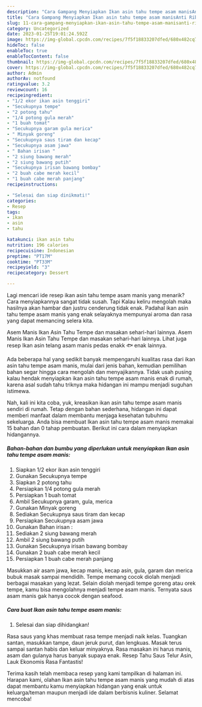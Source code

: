 ```yaml
---
description: "Cara Gampang Menyiapkan Ikan asin tahu tempe asam manisAnti Ribet"
title: "Cara Gampang Menyiapkan Ikan asin tahu tempe asam manisAnti Ribet"
slug: 11-cara-gampang-menyiapkan-ikan-asin-tahu-tempe-asam-manisanti-ribet
category: Uncategorized
date: 2023-01-25T19:01:24.592Z
image: https://img-global.cpcdn.com/recipes/7f5f18833207dfed/680x482cq70/ikan-asin-tahu-tempe-asam-manis-foto-resep-utama.jpg
hideToc: false
enableToc: true
enableTocContent: false
thumbnail: https://img-global.cpcdn.com/recipes/7f5f18833207dfed/680x482cq70/ikan-asin-tahu-tempe-asam-manis-foto-resep-utama.jpg
cover: https://img-global.cpcdn.com/recipes/7f5f18833207dfed/680x482cq70/ikan-asin-tahu-tempe-asam-manis-foto-resep-utama.jpg
author: Admin
authorAv: notfound
ratingvalue: 3.2
reviewcount: 16
recipeingredient:
- "1/2 ekor ikan asin tenggiri"
- "Secukupnya tempe"
- "2 potong tahu"
- "1/4 potong gula merah"
- "1 buah tomat"
- "Secukupnya garam gula merica"
- " Minyak goreng"
- "Secukupnya saus tiram dan kecap"
- "Secukupnya asam jawa"
- " Bahan irisan "
- "2 siung bawang merah"
- "2 siung bawang putih"
- "Secukupnya irisan bawang bombay"
- "2 buah cabe merah kecil"
- "1 buah cabe merah panjang"
recipeinstructions:

- "Selesai dan siap dinikmati!"
categories:
- Resep
tags:
- ikan
- asin
- tahu

katakunci: ikan asin tahu 
nutrition: 196 calories
recipecuisine: Indonesian
preptime: "PT17M"
cooktime: "PT33M"
recipeyield: "3"
recipecategory: Dessert

---
```



Lagi mencari ide resep ikan asin tahu tempe asam manis yang menarik? Cara menyiapkannya sangat tidak susah. Tapi Kalau keliru mengolah maka hasilnya akan hambar dan justru cenderung tidak enak. Padahal ikan asin tahu tempe asam manis yang enak selayaknya mempunyai aroma dan rasa yang dapat memancing selera kita.


Asem Manis Ikan Asin Tahu Tempe dan masakan sehari-hari lainnya. Asem Manis Ikan Asin Tahu Tempe dan masakan sehari-hari lainnya. Lihat juga resep Ikan asin telang asam manis pedas enakk 🐟 enak lainnya.

Ada beberapa hal yang sedikit banyak mempengaruhi kualitas rasa dari ikan asin tahu tempe asam manis, mulai dari jenis bahan, kemudian pemilihan bahan segar hingga cara mengolah dan menyajikannya. Tidak usah pusing kalau hendak menyiapkan ikan asin tahu tempe asam manis enak di rumah, karena asal sudah tahu triknya maka hidangan ini mampu menjadi suguhan istimewa.


Nah, kali ini kita coba, yuk, kreasikan ikan asin tahu tempe asam manis sendiri di rumah. Tetap dengan bahan sederhana, hidangan ini dapat memberi manfaat dalam membantu menjaga kesehatan tubuhmu sekeluarga. Anda bisa membuat Ikan asin tahu tempe asam manis memakai 15 bahan dan 0 tahap pembuatan. Berikut ini cara dalam menyiapkan hidangannya.

<!--inarticleads1-->

##### Bahan-bahan dan bumbu yang diperlukan untuk menyiapkan Ikan asin tahu tempe asam manis:

1. Siapkan 1/2 ekor ikan asin tenggiri
1. Gunakan Secukupnya tempe
1. Siapkan 2 potong tahu
1. Persiapkan 1/4 potong gula merah
1. Persiapkan 1 buah tomat
1. Ambil Secukupnya garam, gula, merica
1. Gunakan  Minyak goreng
1. Sediakan Secukupnya saus tiram dan kecap
1. Persiapkan Secukupnya asam jawa
1. Gunakan  Bahan irisan :
1. Sediakan 2 siung bawang merah
1. Ambil 2 siung bawang putih
1. Gunakan Secukupnya irisan bawang bombay
1. Gunakan 2 buah cabe merah kecil
1. Persiapkan 1 buah cabe merah panjang


Masukkan air asam jawa, kecap manis, kecap asin, gula, garam dan merica bubuk masak sampai mendidih. Tempe memang cocok diolah menjadi berbagai masakan yang lezat. Selain diolah menjadi tempe goreng atau orek tempe, kamu bisa mengolahnya menjadi tempe asam manis. Ternyata saus asam manis gak hanya cocok dengan seafood. 

<!--inarticleads2-->

##### Cara buat Ikan asin tahu tempe asam manis:


1. Selesai dan siap dihidangkan!

Rasa saus yang khas membuat rasa tempe menjadi naik kelas. Tuangkan santan, masukkan tampe, daun jeruk purut, dan lengkuas. Masak terus sampai santan habis dan keluar minyaknya. Rasa masakan ini harus manis, asam dan gulanya harus banyak supaya enak. Resep Tahu Saus Telur Asin, Lauk Ekonomis Rasa Fantastis! 

Terima kasih telah membaca resep yang kami tampilkan di halaman ini. Harapan kami, olahan Ikan asin tahu tempe asam manis yang mudah di atas dapat membantu kamu menyiapkan hidangan yang enak untuk keluarga/teman maupun menjadi ide dalam berbisnis kuliner. Selamat mencoba!
